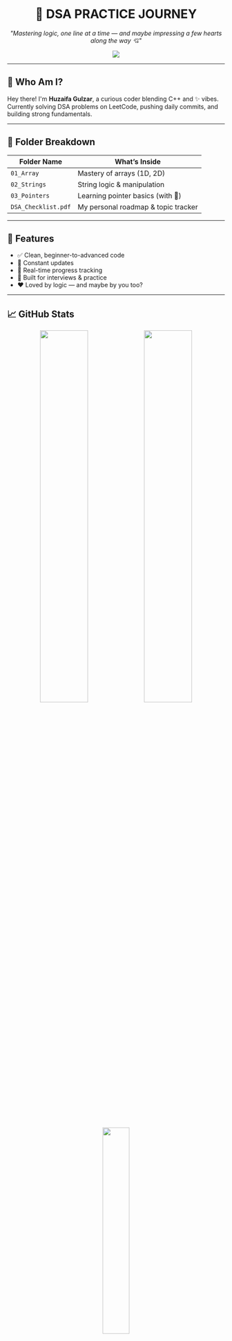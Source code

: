 <h1 align="center">🚀 DSA PRACTICE JOURNEY</h1>
<p align="center">
  <i>"Mastering logic, one line at a time — and maybe impressing a few hearts along the way 💘"</i>
</p>

<p align="center">
  <img src="https://readme-typing-svg.herokuapp.com?font=Fira+Code&weight=500&size=22&pause=1000&center=true&vCenter=true&width=435&lines=Welcome+to+Huzaifa's+DSA+Playground;Daily+LeetCode+%2B+DSA+Practice+in+Action;Coding+with+✨+clean+logic+and+a+dash+of+swag!" />
</p>

---

## 🧠 Who Am I?

Hey there! I'm **Huzaifa Gulzar**, a curious coder blending C++ and ✨ vibes.  
Currently solving DSA problems on LeetCode, pushing daily commits, and building strong fundamentals.

---

## 📂 Folder Breakdown

| Folder Name     | What’s Inside                      |
|-----------------|------------------------------------|
| `01_Array`      | Mastery of arrays (1D, 2D)         |
| `02_Strings`    | String logic & manipulation        |
| `03_Pointers`   | Learning pointer basics (with 💖)  |
| `DSA_Checklist.pdf` | My personal roadmap & topic tracker |

---

## 🧩 Features

- ✅ Clean, beginner-to-advanced code
- 🔁 Constant updates
- 🧭 Real-time progress tracking
- 🎯 Built for interviews & practice
- ❤️ Loved by logic — and maybe by you too?

---

## 📈 GitHub Stats

<p align="center">
  <img src="https://github-readme-stats.vercel.app/api?username=huzaifag&show_icons=true&theme=radical" width="47%" />
  <img src="https://github-readme-streak-stats.herokuapp.com?user=huzaifag&theme=tokyonight&hide_border=false" width="47%" />
</p>

<p align="center">
  <img src="https://github-readme-stats.vercel.app/api/top-langs/?username=huzaifag&layout=compact&theme=dracula" width="35%" />
</p>

---

## 🔗 Connect With Me

| Platform    | Link |
|-------------|------|
| 🌐 Portfolio | [huzaifag.github.io](https://huzaifag.github.io) *(Update this link to your portfolio)* |
| 💡 LeetCode  | [leetcode.com/your-leetcode-id](https://leetcode.com/) *(Add your username)* |
| 🧑‍💻 Codeforces | [codeforces.com/profile/your-handle](https://codeforces.com) *(Optional)* |
| 🐦 Twitter    | [@huzaifa_xyz](https://twitter.com/) *(Optional but adds charm)* |

---

## 💬 Fun Message

> If you're here to learn — take my code.  
> If you're here to hire — take my resume.  
> If you're here for me? Well… DM is open 😏

---

## 💖 Support the Hustle

If this repo helped you:
- ⭐ Star it!
- 🍕 Buy me a pizza in spirit!
- 💬 Say hi!

---

<p align="center">
  Made with ☕, 😴 sacrifices, and a touch of ambition by <b>Huzaifa Gulzar</b> 🧠
</p>
